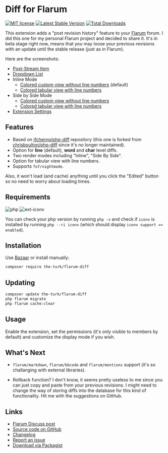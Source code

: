# Diff for Flarum

[![MIT license](https://img.shields.io/badge/license-MIT-blue.svg)](https://github.com/the-turk/flarum-diff/blob/master/LICENSE) [![Latest Stable Version](https://img.shields.io/packagist/v/the-turk/flarum-diff.svg)](https://packagist.org/packages/the-turk/flarum-diff) [![Total Downloads](https://img.shields.io/packagist/dt/the-turk/flarum-diff.svg)](https://packagist.org/packages/the-turk/flarum-diff)

This extension adds a "post revision history" feature to your [Flarum](https://github.com/flarum) forum. I did this one for my personal Flarum project and decided to share it. It's in beta stage right now, means that you may loose your previous revisions with an update until the stable release (just as in Flarum).

Here are the screenshots:

- [Post-Stream Item](https://i.ibb.co/3FNX48x/post-Stream-Item.png)
- [Dropdown List](https://i.ibb.co/hgBMpdy/Dropdown.png)
- Inline Mode
  - [Colored custom view without line numbers](https://i.ibb.co/3vfbtYT/custom-Inline.png) (default)
  - [Colored tabular view with line numbers](https://i.ibb.co/qJVQBpm/tabular-Inline.png)
- Side by Side Mode
  - [Colored custom view without line numbers](https://i.ibb.co/Hp0rDGW/thennnn.png)
  - [Colored tabular view with line numbers](https://i.ibb.co/d6WkMm3/tabular-Side-By-Side.png)
- [Extension Settings](https://i.ibb.co/6JtMcfL/ext-Settings.png)

## Features

- Based on [jfcherng/php-diff](https://github.com/jfcherng/php-diff) repository (this one is forked from [chrisboulton/php-diff](https://github.com/chrisboulton/php-diff) since it's no longer maintained).
- Option for **line** (default), **word** and **char** level diffs.
- Two render modes including "Inline", "Side By Side".
- Option for tabular view with line numbers.
- Supports `fof/nightmode`.

Also, it won't load (and cache) anything until you click the "Edited" button so no need to worry about loading times.

## Requirements

![php](https://img.shields.io/badge/php-%5E7.1.3-blue?style=flat-square)
![ext-iconv](https://img.shields.io/badge/ext-iconv-brightgreen?style=flat-square)

You can check your php version by running `php -v` and check if `iconv` is installed by running `php --ri iconv` (which should display `iconv support => enabled`).

## Installation

Use [Bazaar](https://discuss.flarum.org/d/5151) or install manually:

```bash
composer require the-turk/flarum-diff
```

## Updating

```bash
composer update the-turk/flarum-diff
php flarum migrate
php flarum cache:clear
```

## Usage

Enable the extension, set the permissions (it's only visible to members by default) and customize the display mode if you wish.

## What's Next

- `flarum/markdown`, `flarum/bbcode` and `flarum/mentions` support (it's so challanging with external libraries).

- Rollback function? I don't know, it seems pretty useless to me since you can just copy and paste from your previous revisions. I might need to change the way of storing diffs into the database for this kind of functionality. Hit me with the suggestions on GitHub.

## Links

- [Flarum Discuss post](https://discuss.flarum.org/)
- [Source code on GitHub](https://github.com/the-turk/flarum-diff)
- [Changelog](https://github.com/the-turk/flarum-diff/blob/master/CHANGELOG.md)
- [Report an issue](https://github.com/the-turk/flarum-diff/issues)
- [Download via Packagist](https://packagist.org/packages/the-turk/flarum-diff)
